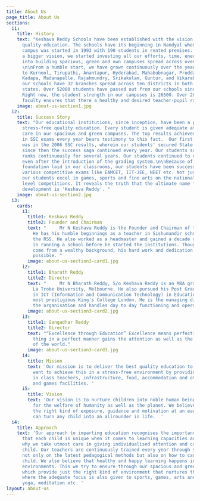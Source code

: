 ```yaml
---
title: About Us
page_title: About Us
sections:
  i1:
    title: History
    text: "Keshava Reddy Schools have been established with the vision of giving stress-free
      quality education. The schools have its beginning in Nandyal where the first
      campus was started in 1993 with 190 students in rented premises. To achieve
      a bigger vision, we started investing all our efforts, time, energy and money
      into building spacious, green and own campuses spread across over 100s of acres.
      \n\nFrom a humble start, we have grown continuously over the years, from Nandyal
      to Kurnool, Tirupathi, Anantapur, Hyderabad, Mahabubnagar, Proddatur, Chittor,
      Kadapa, Madanapalle, Rajahmundry, Srikakulam, Guntur, and Vikarabad. Right now
      our schools have 32 branches spread across ten districts in both the Telugu
      states. Over 52000 students have passed out from our schools since inception.
      Right now, the student strength in our campuses is 26500. Over 2000 trained
      faculty ensures that there a healthy and desired teacher-pupil ratio."
    image: about-us-section1.jpg
  i2:
    title: Success Story
    text: "Our educational institutions, since inception, have been a pioneer in giving
      stress-free quality education. Every student is given adequate attention and
      care in our spacious and green campuses. The top results achieved by our students
      in SSC exams every year bears testimony to this fact.  Our first breakthrough
      was in the 2006 SSC results, wherein our students' secured State top ranks and
      since then the success saga continued every year. Our students scored top ten
      ranks continuously for several years. Our students continued to outperform others
      even after the introduction of the grading system.\n\nBecause of the strong
      foundation laid in our classrooms, our students have been successfully cracking
      various competitive exams like EAMCET, IIT-JEE, NEET etc. Not just in academics,
      our students excel in games, sports and fine arts on the national and international
      level competitions. It reveals the truth that the ultimate name for all-round
      development is 'Keshava Reddy'. "
    image: about-us-section2.jpg
  i3:
    cards:
      i1:
        title1: Keshava Reddy
        title2: Founder and Chairman
        text: "     Mr N Keshava Reddy is the Founder and Chairman of the institutions.
          He has his humble beginnings as a teacher in Sishumandir schools run by
          the RSS. He also worked as a headmaster and gained a decade of experience
          in running a school before he started the institutions. Though he does not
          come from a wealthy background, his hard work and dedication made things
          possible. "
        image: about-us-section3-card1.jpg
      i2:
        title1: Bharath Reddy
        title2: Director
        text: "     Mr N Bharath Reddy, S/o Keshava Reddy is an MBA graduate from
          La Trobe University, Melbourne. He also pursued his Post Graduate Diploma
          in ICT (Information and Communication Technology) in Education from the
          most prestigious King's College London. He is the managing director for
          the organisation and handles day to day functioning and operations. "
        image: about-us-section3-card2.jpg
      i3:
        title1: Gangadhar Reddy
        title2: Director
        text: "“Excellence through Education” Excellence means perfection. Doing a
          thing in a perfect manner gains the attention as well as the commendation
          of the world."
        image: about-us-section3-card3.jpg
      i4:
        title: Misson
        text: 'Our mission is to deliver the best quality education to children. We
          want to achieve this in a stress-free environment by providing the best
          in class teachers, infrastructure, food, accommodation and other sports
          and games facilities. '
      i5:
        title: Vision
        text: 'Our vision is to nurture children into noble human beings who care
          for the welfare of humanity as well as the planet. We believe that by providing
          the right kind of exposure, guidance and motivation at an early age, we
          can turn any child into an allrounder in life.  '
  i4:
    title: Approach
    text: 'Our approach to imparting education recognises the importance of the principle
      that each child is unique when it comes to learning capacities and needs. That''s
      why we take utmost care in giving individualised attention and care to each
      child. Our teachers are continuously trained every year through summer workshops
      not only on the latest pedagogical methods but also on how to care for each
      child. We also believe that healthy and happy learning happens in stress-free
      environments. This we try to ensure through our spacious and green campuses
      which provide just the right kind of environment that nurtures the young minds
      where the adequate focus is also given to sports, games, arts and crafts learning,
      yoga, meditation etc. '
layout: about-us
---
```


